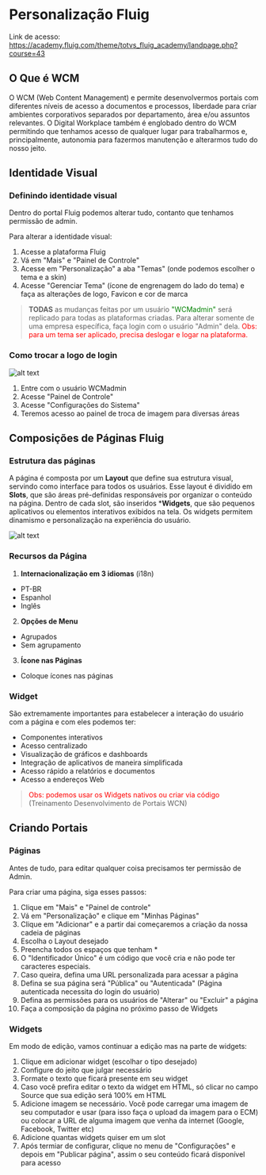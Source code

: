 # Personalização Fluig
Link de acesso: https://academy.fluig.com/theme/totvs_fluig_academy/landpage.php?course=43
## O Que é WCM
O WCM (Web Content Management) e permite desenvolvermos portais com diferentes níveis de acesso a documentos e processos, liberdade para criar ambientes corporativos separados por departamento, área e/ou assuntos relevantes.
O Digital Workplace também é englobado dentro do WCM permitindo que tenhamos acesso de qualquer lugar para trabalharmos e, principalmente, autonomia para fazermos manutenção e alterarmos tudo do nosso jeito.

## Identidade Visual 
### Definindo identidade visual
Dentro do portal Fluig podemos alterar tudo, contanto que tenhamos permissão de admin.

Para alterar a identidade visual:
1. Acesse a plataforma Fluig
2. Vá em "Mais" e "Painel de Controle"
3. Acesse em "Personalização" a aba "Temas" (onde podemos escolher o tema e a skin)
4. Acesse "Gerenciar Tema" (ícone de engrenagem do lado do tema) e faça as alterações de logo, Favicon e cor de marca

> **TODAS** as mudanças feitas por um usuário <span style="color: green;">"WCMadmin"</span> será replicado para todas as plataformas criadas. Para alterar somente de uma empresa específica, faça login com o usuário "Admin" dela.
> <span style="color: red;">Obs: para um tema ser aplicado, precisa deslogar e logar na plataforma.</span>

### Como trocar a logo de login
![alt text](logo_login.png)

1. Entre com o usuário WCMadmin 
2. Acesse "Painel de Controle"
3. Acesse "Configurações do Sistema"
4. Teremos acesso ao painel de troca de imagem para diversas áreas

## Composições de Páginas Fluig

### Estrutura das páginas
A página é composta por um **Layout** que define sua estrutura visual, servindo como interface para todos os usuários. Esse layout é dividido em **Slots**, que são áreas pré-definidas responsáveis por organizar o conteúdo na página. Dentro de cada slot, são inseridos ***Widgets**, que são pequenos aplicativos ou elementos interativos exibidos na tela. Os widgets permitem dinamismo e personalização na experiência do usuário.

![alt text](layout_pagina.png)

### Recursos da Página

1. **Internacionalização em 3 idiomas** (i18n)
- PT-BR
- Espanhol
- Inglês

2. **Opções de Menu**
- Agrupados
- Sem agrupamento 

3. **Ícone nas Páginas**
- Coloque ícones nas páginas

### Widget
São extremamente importantes para estabelecer a interação do usuário com a página e com eles podemos ter:
- Componentes interativos
- Acesso centralizado
- Visualização de gráficos e dashboards
- Integração de aplicativos de maneira simplificada
- Acesso rápido a relatórios e documentos
- Acesso a endereços Web

> <span style="color: red;">Obs: podemos usar os Widgets nativos ou criar via código</span> (Treinamento Desenvolvimento de Portais WCN)

## Criando Portais
### Páginas
Antes de tudo, para editar qualquer coisa precisamos ter permissão de Admin.

Para criar uma página, siga esses passos:
1. Clique em "Mais" e "Painel de controle"
2. Vá em "Personalização" e clique em "Minhas Páginas"
3. Clique em "Adicionar" e a partir dai começaremos a criação da nossa cadeia de páginas
4. Escolha o Layout desejado
5. Preencha todos os espaços que tenham * 
6. O "Identificador Único" é um código que você cria e não pode ter caracteres especiais.
7. Caso queira, defina uma URL personalizada para acessar a página
8. Defina se sua página será "Pública" ou "Autenticada" (Página autenticada necessita do login do usuário) 
9. Defina as permissões para os usuários de "Alterar" ou "Excluir" a página
10. Faça a composição da página no próximo passo de Widgets

### Widgets
Em modo de edição, vamos continuar a edição mas na parte de widgets:

1. Clique em adicionar widget (escolhar o tipo desejado)
2. Configure do jeito que julgar necessário
3. Formate o texto que ficará presente em seu widget
4. Caso você prefira editar o texto da widget em HTML, só clicar no campo Source que sua edição será 100% em HTML
5. Adicione imagem se necessário. Você pode carregar uma imagem de seu computador e usar (para isso faça o upload da imagem para o ECM) ou colocar a URL de alguma imagem que venha da internet (Google, Facebook, Twitter etc)
6. Adicione quantas widgets quiser em um slot
7. Após termiar de configurar, clique no menu de "Configurações" e depois em "Publicar página", assim o seu conteúdo ficará disponível para acesso

